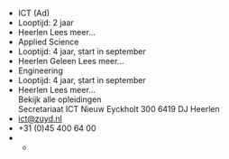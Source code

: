 * ICT (Ad)  
* Looptijd: 2 jaar
* Heerlen
Lees meer...  
* Applied Science  
* Looptijd: 4 jaar, start in september
* Heerlen Geleen
Lees meer...  
* Engineering  
* Looptijd: 4 jaar, start in september
* Heerlen
Lees meer...  
Bekijk alle opleidingen  
Secretariaat ICT
Nieuw Eyckholt 300
6419 DJ Heerlen  
* ict@zuyd.nl
* +31 (0)45 400 64 00  
*   *